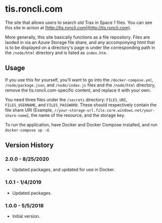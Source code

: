 # tis.roncli.com
The site that allows users to search old Trax in Space 1 files.  You can see this site in action at [http://tis.roncli.com](http://tis.roncli.com).

More generally, this site basically functions as a file repository.  Files are laoded in via an Azure Storage file share, and any accomponying html that is to be displayed on a directory's page is under the corresponding path in the `/node/html` directory and is listed as `index.htm`.

## Usage

If you use this for yourself, you'll want to go into the `/docker-compose.yml`, `/node/package.json`, and `/node/index.js` files and the `/node/html` directory, remove the tis.roncli.com-specific content, and replace it with your own.

You need three files under the `/secrets` directory: `FILES_URI`, `FILES_USERNAME`, and `FILES_PASSWORD`.  These should respectively contain the file share URI (Example, `//your-storage-url.file.core.windows.net/your-share-name`), the name of the resource, and the storage key.

To run the application, have Docker and Docker Compose installed, and run `docker-compose up -d`.

## Version History

### 2.0.0 - 8/25/2020

* Updated packages, and updated for use in Docker.

### 1.0.1 - 1/4/2019

* Updated packages.

### 1.0.0 - 5/5/2018

* Initial version.